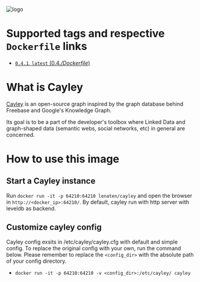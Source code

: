 ![logo](https://raw.githubusercontent.com/google/cayley/master/static/branding/cayley_side.png?raw=true)

# Supported tags and respective `Dockerfile` links
-	[`0.4.1`, `latest` (0.4.*/Dockerfile*)](https://github.com/lenaten/cayley/blob/master/Dockerfile)

# What is Cayley

[Cayley](https://github.com/google/cayley) is an open-source graph inspired by the graph database behind Freebase and Google's Knowledge Graph.

Its goal is to be a part of the developer's toolbox where Linked Data and graph-shaped data (semantic webs, social networks, etc) in general are concerned.

# How to use this image

## Start a Cayley instance
Run `docker run -it -p 64210:64210 lenaten/cayley` and open the browser in `http://<docker_ip>:64210/`.
By default, cayley run with http server with leveldb as backend.

## Customize cayley config
Cayley config exsits in /etc/cayley/cayley.cfg with default and simple config. To replace the original config with your own, run the command below. Please remember to replace the `<config_dir>` with the absolute path of your config directory. 
- `docker run -it -p 64210:64210 -v <config_dir>:/etc/cayley/ cayley`
